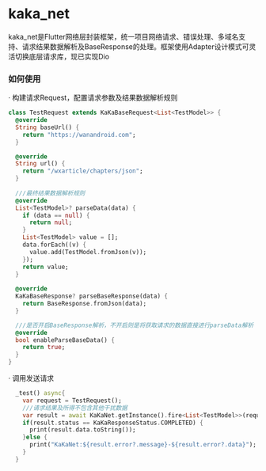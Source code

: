 # kaka_net
kaka_net是Flutter网络层封装框架，统一项目网络请求、错误处理、多域名支持、请求结果数据解析及BaseResponse的处理。框架使用Adapter设计模式可灵活切换底层请求库，现已实现Dio

### 如何使用
· 构建请求Request，配置请求参数及结果数据解析规则

```dart
class TestRequest extends KaKaBaseRequest<List<TestModel>> {
  @override
  String baseUrl() {
    return "https://wanandroid.com";
  }

  @override
  String url() {
    return "/wxarticle/chapters/json";
  }
  
  ///最终结果数据解析规则
  @override
  List<TestModel>? parseData(data) {
    if (data == null) {
      return null;
    }
    List<TestModel> value = [];
    data.forEach((v) {
      value.add(TestModel.fromJson(v));
    });
    return value;
  }
  
  @override
  KaKaBaseResponse? parseBaseResponse(data) {
    return BaseResponse.fromJson(data);
  }

  ///是否开启BaseResponse解析，不开启则是将获取请求的数据直接进行parseData解析
  @override
  bool enableParseBaseData() {
    return true;
  }
}
```
· 调用发送请求

```dart
  _test() async{
    var request = TestRequest();
    ///请求结果及所得不包含其他干扰数据
    var result = await KaKaNet.getInstance().fire<List<TestModel>>(request);
    if(result.status == KaKaResponseStatus.COMPLETED) {
      print(result.data.toString());
    }else {
      print("KaKaNet:${result.error?.message}-${result.error?.data}");
    }
  }
```
